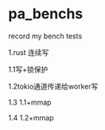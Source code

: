 # pa_benchs
record my bench tests



1.rust 连续写

1.1写+锁保护



1.2tokio通道传递给worker写

1.3 1.1+mmap

1.4 1.2+mmap
